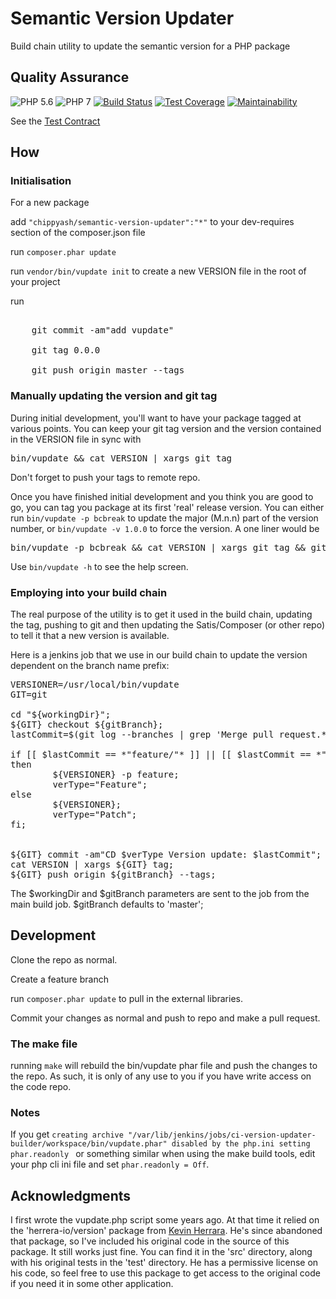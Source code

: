 # Semantic Version Updater

Build chain utility to update the semantic version for a PHP package
 
## Quality Assurance

![PHP 5.6](https://img.shields.io/badge/PHP-5.6-blue.svg)
![PHP 7](https://img.shields.io/badge/PHP-7-blue.svg)
[![Build Status](https://travis-ci.org/chippyash/semantic-version-updater.svg)](https://travis-ci.org/chippyash/semantic-version-updater)
[![Test Coverage](https://api.codeclimate.com/v1/badges/e2dad65c6556353dae4b/test_coverage)](https://codeclimate.com/github/chippyash/semantic-version-updater/test_coverage)
[![Maintainability](https://api.codeclimate.com/v1/badges/e2dad65c6556353dae4b/maintainability)](https://codeclimate.com/github/chippyash/semantic-version-updater/maintainability)

See the [Test Contract](https://github.com/chippyash/semantic-version-updater/blob/master/docs/Test-Contract.md)

## How

### Initialisation

For a new package

add `"chippyash/semantic-version-updater":"*"` to your dev-requires section of the composer.json file

run `composer.phar update`

run `vendor/bin/vupdate init` to create a new VERSION file in the root of your project

run

<pre>

    git commit -am"add vupdate"
    
    git tag 0.0.0
    
    git push origin master --tags
</pre>

### Manually updating the version and git tag

During initial development, you'll want to have your package tagged at various points.  You can keep your git tag version 
and the version contained in the VERSION file in sync with

<pre>
bin/vupdate && cat VERSION | xargs git tag
</pre>

Don't forget to push your tags to remote repo.

Once you have finished initial development and you think you are good to go, you can tag you package at its first 'real'
release version.  You can either run `bin/vupdate -p bcbreak` to update the major (M.n.n) part of the version number, or
`bin/vupdate -v 1.0.0` to force the version.  A one liner would be

<pre>
bin/vupdate -p bcbreak && cat VERSION | xargs git tag && git commit -am"First release" && git push origin master --tags
</pre>

Use `bin/vupdate -h` to see the help screen.

### Employing into your build chain

The real purpose of the utility is to get it used in the build chain, updating the tag, pushing to git and then
 updating the Satis/Composer (or other repo) to tell it that a new version is available.
 
Here is a jenkins job that we use in our build chain to update the version dependent
on the branch name prefix:

<pre>
VERSIONER=/usr/local/bin/vupdate
GIT=git

cd "${workingDir}";
${GIT} checkout ${gitBranch};
lastCommit=$(git log --branches | grep 'Merge pull request.* to master' | head -1)

if [[ $lastCommit == *"feature/"* ]] || [[ $lastCommit == *"release/"* ]]
then
        ${VERSIONER} -p feature;
        verType="Feature";
else
        ${VERSIONER};
        verType="Patch";
fi;


${GIT} commit -am"CD $verType Version update: $lastCommit";
cat VERSION | xargs ${GIT} tag;
${GIT} push origin ${gitBranch} --tags;
</pre>

The $workingDir and $gitBranch parameters are sent to the job from the main build
job.  $gitBranch defaults to 'master';

## Development

Clone the repo as normal.

Create a feature branch

run `composer.phar update` to pull in the external libraries.

Commit your changes as normal and push to repo and make a pull request.
 
### The make file

running `make` will rebuild the bin/vupdate phar file and push the changes to the repo.
As such, it is only of any use to you if you have write access on the code repo.

### Notes
If you get `creating archive "/var/lib/jenkins/jobs/ci-version-updater-builder/workspace/bin/vupdate.phar" disabled by the php.ini setting phar.readonly `
or something similar when using the make build tools, edit your php cli ini file and set `phar.readonly = Off`.

## Acknowledgments

I first wrote the vupdate.php script some years ago.  At that time it relied on the 
'herrera-io/version' package from [Kevin Herrara](https://packagist.org/users/kherge/).  He's since abandoned that package, so
I've included his original code in the source of this package.  It still works just fine.
You can find it in the 'src' directory, along with his original tests in the 'test'
directory.  He has a permissive license on his code, so feel free to use this package
to get access to the original code if you need it in some other application.
